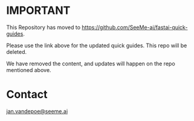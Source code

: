 # IMPORTANT #

This Repository has moved to https://github.com/SeeMe-ai/fastai-quick-guides.

Please use the link above for the updated quick guides. This repo will be deleted.

We have removed the content, and updates will happen on the repo mentioned above.

# Contact #


[jan.vandepoe@seeme.ai](mailto:jan.vandepoel@seeme.ai)
